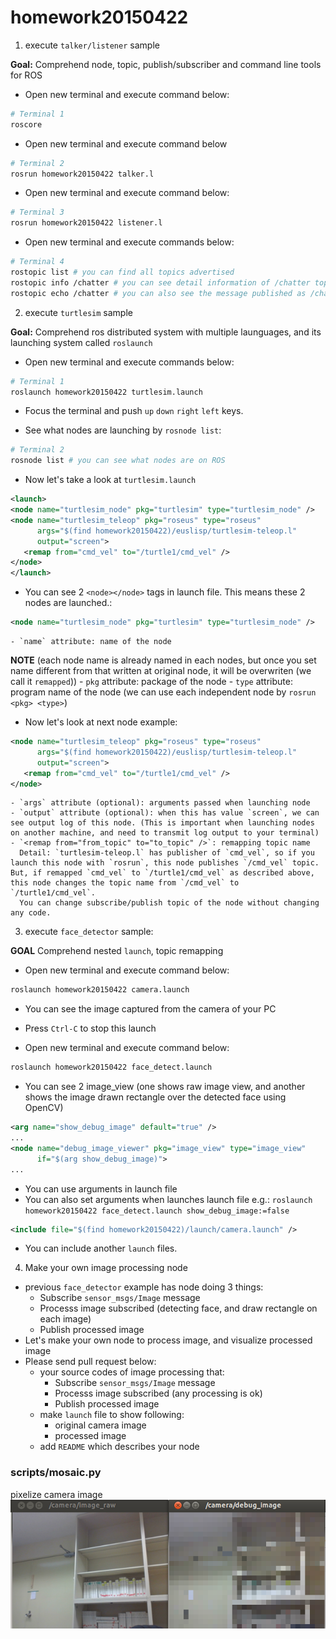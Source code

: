 # homework20150422

1. execute `talker/listener` sample

  **Goal:** Comprehend node, topic, publish/subscriber and command line tools for ROS

  - Open new terminal and execute command below:
  ```bash
# Terminal 1
roscore
```
  - Open new terminal and execute command below
  ```bash
  # Terminal 2
rosrun homework20150422 talker.l
```
  - Open new terminal and execute command below:
  ```bash
  # Terminal 3
rosrun homework20150422 listener.l
```

  - Open new terminal and execute commands below:
  ```bash
  # Terminal 4
rostopic list # you can find all topics advertised
rostopic info /chatter # you can see detail information of /chatter topic
rostopic echo /chatter # you can also see the message published as /chatter topic
```

2. execute `turtlesim` sample

  **Goal:** Comprehend ros distributed system with multiple launguages, and its launching system called `roslaunch`

  - Open new terminal and execute commands below:
  ```bash
  # Terminal 1
roslaunch homework20150422 turtlesim.launch
```

  - Focus the terminal and push `up` `down` `right` `left` keys.

  - See what nodes are launching by `rosnode list`:
  ```bash
  # Terminal 2
rosnode list # you can see what nodes are on ROS
```

  - Now let's take a look at `turtlesim.launch`
  ```xml
<launch>
  <node name="turtlesim_node" pkg="turtlesim" type="turtlesim_node" />
  <node name="turtlesim_teleop" pkg="roseus" type="roseus"
        args="$(find homework20150422)/euslisp/turtlesim-teleop.l"
        output="screen">
     <remap from="cmd_vel" to="/turtle1/cmd_vel" />
  </node>
</launch>
```

  - You can see 2 `<node></node>` tags in launch file. This means these 2 nodes are launched.:
  ```xml
  <node name="turtlesim_node" pkg="turtlesim" type="turtlesim_node" />
```
    - `name` attribute: name of the node

  **NOTE** (each node name is already named in each nodes, but once you set name different from that written at original node, it will be overwriten (we call it `remapped`))
    - `pkg` attribute: package of the node
    - `type` attribute: program name of the node (we can use each independent node by `rosrun <pkg> <type>`)

  - Now let's look at next node example:
  ```xml
  <node name="turtlesim_teleop" pkg="roseus" type="roseus"
        args="$(find homework20150422)/euslisp/turtlesim-teleop.l"
        output="screen">
     <remap from="cmd_vel" to="/turtle1/cmd_vel" />
  </node>
```
    - `args` attribute (optional): arguments passed when launching node
    - `output` attribute (optional): when this has value `screen`, we can see output log of this node. (This is important when launching nodes on another machine, and need to transmit log output to your terminal)
    - `<remap from="from_topic" to="to_topic" />`: remapping topic name
      Detail: `turtlesim-teleop.l` has publisher of `cmd_vel`, so if you launch this node with `rosrun`, this node publishes `/cmd_vel` topic. But, if remapped `cmd_vel` to `/turtle1/cmd_vel` as described above, this node changes the topic name from `/cmd_vel` to `/turtle1/cmd_vel`.
      You can change subscribe/publish topic of the node without changing any code.


3. execute `face_detector` sample:

  **GOAL** Comprehend nested `launch`, topic remapping

  - Open new terminal and execute command below:
  ```bash
roslaunch homework20150422 camera.launch
```

  - You can see the image captured from the camera of your PC

  - Press `Ctrl-C` to stop this launch

  - Open new terminal and execute command below:
  ```bash
roslaunch homework20150422 face_detect.launch
```

  - You can see 2 image_view (one shows raw image view, and another shows the image drawn rectangle over the detected face using OpenCV)

  ```xml
  <arg name="show_debug_image" default="true" />
  ...
  <node name="debug_image_viewer" pkg="image_view" type="image_view"
        if="$(arg show_debug_image)">
  ...
```

  - You can use arguments in launch file
  - You can also set arguments when launches launch file
    e.g.: `roslaunch homework20150422 face_detect.launch show_debug_image:=false`

  ```xml
  <include file="$(find homework20150422)/launch/camera.launch" />
```
  - You can include another `launch` files.

4. Make your own image processing node

  - previous `face_detector` example has node doing 3 things:
    - Subscribe `sensor_msgs/Image` message
    - Processs image subscribed (detecting face, and draw rectangle on each image)
    - Publish processed image
  - Let's make your own node to process image, and visualize processed image
  - Please send pull request below:
    - your source codes of image processing that:
      - Subscribe `sensor_msgs/Image` message
      - Processs image subscribed (any processing is ok)
      - Publish processed image
    - make `launch` file to show following:
      - original camera image
      - processed image
    - add `README` which describes your node

### scripts/mosaic.py
pixelize camera image
![pixelized image](images/mosaic_image.png)
